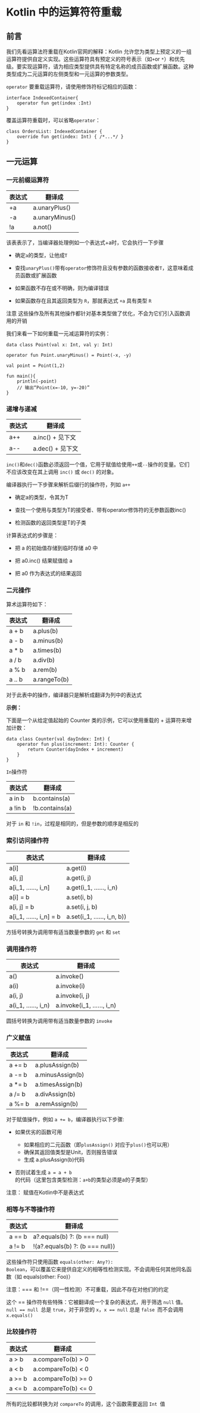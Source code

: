# Kotlin 中的运算符符重载

## 前言

我们先看运算法符重载在Kotlin官网的解释：Kotlin 允许您为类型上预定义的一组运算符提供自定义实现。这些运算符具有预定义的符号表示（如<code>+</code>or <code>*</code>）和优先级。要实现运算符，请为相应类型提供具有特定名称的成员函数或扩展函数。这种类型成为二元运算的左侧类型和一元运算的参数类型。

<code>operator</code>  要重载运算符，请使用修饰符标记相应的函数：

~~~
interface IndexedContainer{
    operator fun get(index :Int)
}
~~~

覆盖运算符重载时，可以省略<code>operator</code>：

~~~
class OrdersList: IndexedContainer {
    override fun get(index: Int) { /*...*/ }
}
~~~

## 一元运算

### 一元前缀运算符

| 表达式 | 翻译成 |
| --- | --- |
|  +a|  a.unaryPlus()|
|  -a| a.unaryMinus() |
|  !a| a.not() |

该表表示了，当编译器处理例如一个表达式+a时，它会执行一下步骤

- 确定<code>a</code>的类型，让他成<code>T</code>

- 查找<code>unaryPlus()</code>带有<code>operator</code>修饰符且没有参数的函数接收者<code>T</code>，这意味着成员函数或扩展函数

- 如果函数不存在或不明确，则为编译错误

- 如果函数存在且其返回类型为 <code>R</code>，那就表达式 <code>+a</code> 具有类型 <code>R</code>

注意 这些操作及所有其他操作都针对基本类型做了优化，不会为它们引入函数调用的开销

我们来看一下如何重载一元减运算符的实例：

~~~
data class Point(val x: Int, val y: Int)

operator fun Point.unaryMinus() = Point(-x, -y)

val point = Point(1,2)

fun main(){
    println(-point)
    // 输出“Point(x=-10, y=-20)”
}

~~~

### 递增与递减

| 表达式 | 翻译成 |
| --- | --- |
|  a++|  a.inc() + 见下文|
|  a--| a.dec()  + 见下文|

<code>inc()</code>和<code>dec()</code>函数必须返回一个值，它用于赋值给使用<code>++</code>或<code>--</code>操作的变量。它们不应该改变在其上调用 <code>inc()</code> 或 <code>dec()</code> 的对象。
 
编译器执行一下步骤来解析后缀行的操作符，列如 <code>a++</code>

- 确定a的类型，令其为T

- 查找一个使用与类型为T的接受者、带有operator修饰符的无参数函数inc()

- 检测函数的返回类型是T的子类

计算表达式的步骤是：

- 把 a 的初始值存储到临时存储 a0 中

- 把 a0.inc() 结果赋值给 a

- 把 a0 作为表达式的结果返回

### 二元操作

算术运算符如下：

| 表达式 | 翻译成 |
| --- | --- |
|  a + b|  a.plus(b)|
|  a - b| a.minus(b)  |
|  a * b|  a.times(b)|
|  a / b| a.div(b) |
|  a % b|  a.rem(b)|
|  a .. b| a.rangeTo(b)|

对于此表中的操作，编译器只是解析成翻译为列中的表达式

<b>示例：</b>

下面是一个从给定值起始的 Counter 类的示例，它可以使用重载的 + 运算符来增加计数：

~~~
data class Counter(val dayIndex: Int) {
    operator fun plus(increment: Int): Counter {
        return Counter(dayIndex + increment)
    }
}

~~~

<code>In</code>操作符

| 表达式 | 翻译成 |
| --- | --- |
|  a in b|  b.contains(a)|
|  a !in b| !b.contains(a)  |

对于 <code>in</code> 和 <code>!in</code>，过程是相同的，但是参数的顺序是相反的
 
### 索引访问操作符

| 表达式 | 翻译成 |
| --- | --- |
|  a[i]|  a.get(i)|
|  a[i, j]| a.get(i, j)  |
|  a[i_1, ……, i_n]|  a.get(i_1, ……, i_n)|
|  a[i] = b| a.set(i, b) |
|  a[i, j] = b|  a.set(i, j, b)|
|  a[i_1, ……, i_n] = b| a.set(i_1, ……, i_n, b))|

方括号转换为调用带有适当数量参数的 <code>get</code> 和 <code>set</code>

### 调用操作符

| 表达式 | 翻译成 |
| --- | --- |
|  a()|  a.invoke()|
|  a(i)| a.invoke(i)  |
|  a(i, j)| a.invoke(i, j)  |
|  a(i_1, ……, i_n)| a.invoke(i_1, ……, i_n)  |

圆括号转换为调用带有适当数量参数的 <code>invoke</code>

### 广义赋值

| 表达式 | 翻译成 |
| --- | --- |
|  a += b|  a.plusAssign(b)|
|  a -= b|  a.minusAssign(b)|
|  a *= b|  a.timesAssign(b)|
|  a /= b|  a.divAssign(b)|
|  a %= b|  a.remAssign(b)|

对于赋值操作，例如 <code>a += b</code>，编译器执行以下步骤:

- 如果优劣的函数可用
    - 如果相应的二元函数（即<code>plusAssign()</code> 对应于<code>plus()</code>也可以用）
    - 确保其返回值类型是Unit，否则报告错误
    - 生成 a.plusAssign(b)代码

- 否则试着生成 <code>a = a + b </code>的代码（这里包含类型检测：<code>a+b</code>的类型必须是a的子类型）

注意： 赋值在Kotlin中不是表达式

### 相等与不等操作符
  
| 表达式 | 翻译成 |
| --- | --- |
|  a == b|  a?.equals(b) ?: (b === null)|
|  a != b|  !(a?.equals(b) ?: (b === null))|

这些操作符只使用函数 <code>equals(other: Any?): Boolean</code>，可以覆盖它来提供自定义的相等性检测实现。不会调用任何其他同名函数（如 equals(other: Foo)）
 
注意：=== 和 !==（同一性检测）不可重载，因此不存在对他们的约定

这个 == 操作符有些特殊：它被翻译成一个复杂的表达式，用于筛选 <code>null</code> 值。 <code>null == null </code>总是 <code>true</code>，对于非空的 <code>x</code>，<code>x == null</code> 总是 <code>false </code>而不会调用 <code>x.equals()</code>

### 比较操作符

| 表达式 | 翻译成 |
| --- | --- |
|  a > b|  a.compareTo(b) > 0|
|  a < b|  a.compareTo(b) < 0|
|  a >= b|  a.compareTo(b) >= 0|
|  a <= b|  a.compareTo(b) <= 0|

所有的比较都转换为对 <code>compareTo</code> 的调用，这个函数需要返回 <code>Int </code>值
